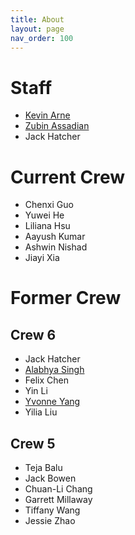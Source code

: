 ```yaml
---
title: About
layout: page
nav_order: 100
---
```


# Staff

- [Kevin Arne](https://gix.uw.edu/people/kevin-arne/)
- [Zubin Assadian](https://gix.uw.edu/people/zubin-assadian/)
- Jack Hatcher

# Current Crew
- Chenxi Guo
- Yuwei He
- Liliana Hsu
- Aayush Kumar
- Ashwin Nishad
- Jiayi Xia

# Former Crew
## Crew 6
- Jack Hatcher
- [Alabhya Singh](https://gix.uw.edu/people/alabhya-thakur/)
- Felix Chen
- Yin Li
- [Yvonne Yang](https://gix.uw.edu/people/yvonne-yang/)
- Yilia Liu

## Crew 5
- Teja Balu
- Jack Bowen
- Chuan-Li Chang
- Garrett Millaway
- Tiffany Wang
- Jessie Zhao
